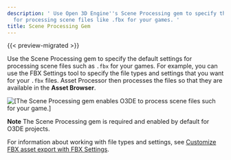 ```yaml
---
description: ' Use Open 3D Engine''s Scene Processing gem to specify the default settings
  for processing scene files like .fbx for your games. '
title: Scene Processing Gem
---
```


{{< preview-migrated >}}

Use the Scene Processing gem to specify the default settings for processing scene files such as `.fbx` for your games\. For example, you can use the FBX Settings tool to specify the file types and settings that you want for your `.fbx` files\. Asset Processor then processes the files so that they are available in the **Asset Browser**\.

![\[The Scene Processing gem enables O3DE to process scene files such for your game.\]](/images/user-guide/gem-system-gem-sceneprocessing.png)

**Note**
The Scene Processing gem is required and enabled by default for O3DE projects\.

For information about working with file types and settings, see [Customize FBX asset export with FBX Settings](/docs/user-guide/assets/fbx-settings/intro.md)\.
